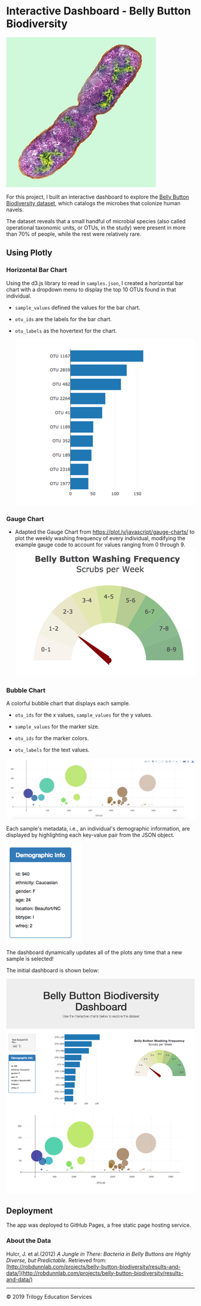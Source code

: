 # Interactive Dashboard - Belly Button Biodiversity

![Bacteria by filterforge.com](images/bacteria.jpg)

For this project, I built an interactive dashboard to explore the [Belly Button Biodiversity dataset](http://robdunnlab.com/projects/belly-button-biodiversity/), which catalogs the microbes that colonize human navels.

The dataset reveals that a small handful of microbial species (also called operational taxonomic units, or OTUs, in the study) were present in more than 70% of people, while the rest were relatively rare.

## Using Plotly
### Horizontal Bar Chart
Using the d3.js library to read in `samples.json`, 
I created a horizontal bar chart with a dropdown menu to display the top 10 OTUs found in that individual.

* `sample_values` defined the values for the bar chart.

* `otu_ids` are the labels for the bar chart.

* `otu_labels` as the hovertext for the chart.

  ![bar Chart](images/horizontal-bar-chart.png)
### Gauge Chart
* Adapted the Gauge Chart from <https://plot.ly/javascript/gauge-charts/> to plot the weekly washing frequency of every individual,
modifying the example gauge code to account for values ranging from 0 through 9.
![gauge-chart](images/gauge.png)
### Bubble Chart
A colorful bubble chart that displays each sample.

* `otu_ids` for the x values, `sample_values` for the y values.

* `sample_values` for the marker size.

* `otu_ids` for the marker colors.

* `otu_labels` for the text values.

![Bubble Chart](images/bubble_chart.png)

Each sample's metadata, i.e., an individual's demographic information,
are displayed by highlighting each key-value pair from the JSON object.

![metadata](images/metadata.png)

The dashboard dynamically updates all of the plots any time that a new sample is selected!

The initial dashboard is shown below:

![dashboard](images/complete-layout.png)

## Deployment

The app was deployed to GitHub Pages, a free static page hosting service.

### About the Data

Hulcr, J. et al.(2012) _A Jungle in There: Bacteria in Belly Buttons are Highly Diverse, but Predictable_. Retrieved from: [http://robdunnlab.com/projects/belly-button-biodiversity/results-and-data/](http://robdunnlab.com/projects/belly-button-biodiversity/results-and-data/)

- - -

© 2019 Trilogy Education Services
